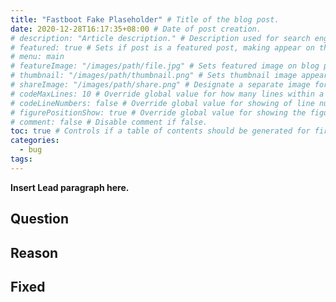 ```yaml
---
title: "Fastboot Fake Plaseholder" # Title of the blog post.
date: 2020-12-28T16:17:35+08:00 # Date of post creation.
# description: "Article description." # Description used for search engine.
# featured: true # Sets if post is a featured post, making appear on the home page side bar.
# menu: main
# featureImage: "/images/path/file.jpg" # Sets featured image on blog post.
# thumbnail: "/images/path/thumbnail.png" # Sets thumbnail image appearing inside card on homepage.
# shareImage: "/images/path/share.png" # Designate a separate image for social media sharing.
# codeMaxLines: 10 # Override global value for how many lines within a code block before auto-collapsing.
# codeLineNumbers: false # Override global value for showing of line numbers within code block.
# figurePositionShow: true # Override global value for showing the figure label.
# comment: false # Disable comment if false.
toc: true # Controls if a table of contents should be generated for first-level links automatically.
categories:
  - bug
tags:
---
```


**Insert Lead paragraph here.**

## Question
## Reason
## Fixed
